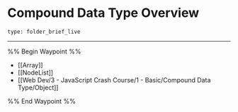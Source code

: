 # Compound Data Type Overview
 
```ccard
type: folder_brief_live
```
 
---

%% Begin Waypoint %%
- [[Array]]
- [[NodeList]]
- [[Web Dev/3 - JavaScript Crash Course/1 - Basic/Compound Data Type/Object]]

%% End Waypoint %%
